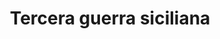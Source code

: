 ﻿---
title: "Tercera guerra siciliana"
permalink: periodes_23.html
layout: periode
dataInici: -315
dataFi: -307
sidebar: periodes
pares:
  - id: 20
    title: "Guerras sicilianas"
    dataInici: "(-600)"
    dataFi: "(-265)"

fills:
  - id: 274
    title: "Batalla de Hímera"
    dataInici: "(-311)"

  - id: 203
    title: "Batalla de Túnez"
    dataInici: "(-310)"

  - id: 275
    title: "Batalla de Túnez"
    dataInici: "(-307)"

jocsPrincipals:
jocsEscenaris:
jocsEpoca:
jocsEpocaEscenaris:
---
